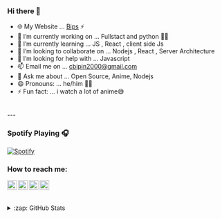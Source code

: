 ### Hi there 👋
- 🌐 My Website ... [Bips](www.bips.guru) ⚡
- 🔭 I’m currently working on ... Fullstact and python 🤘🏻
- 🌱 I’m currently learning ... JS , React , client side Js  
- 👯 I’m looking to collaborate on ... Nodejs , React , Server Architecture
- 🤔 I’m looking for help with ... Javascript
- 📫 Email me on ... cbipin2000@gmail.com
- 💬 Ask me about ... Open Source, Anime, Nodejs
- 😄 Pronouns: ... he/him 🤷‍♂️
- ⚡ Fun fact: ... i watch a lot of anime😅

<br />
---

### Spotify Playing 🎧

[![Spotify](https://novatorem-bunty9.vercel.app/api/spotify?background_color=0d1117&border_color=ffffff)](https://open.spotify.com/user/31vzbbfand52le5cdfoym4f2kdoi)

###  How to reach me: 
[<img align="left" alt="Twitter" width="22px" color="cyan" src="https://cdn.jsdelivr.net/npm/simple-icons@v3/icons/twitter.svg" />][twitter]
[<img align="left" alt="LinkedIn" width="22px" src="https://cdn.jsdelivr.net/npm/simple-icons@v3/icons/linkedin.svg" />][linkedin]
[<img align="left" alt="Instagram" width="22px" src="https://cdn.jsdelivr.net/npm/simple-icons@v3/icons/instagram.svg" />][instagram]
[<img align="left" alt="YouTube" width="22px" src="https://cdn.jsdelivr.net/npm/simple-icons@v3/icons/youtube.svg" />][youtube]

[twitter]: https://twitter.com/BipinC8/
[youtube]: https://www.youtube.com/channel/UCsfVPa8HQlFLuvGcBmWRh_w/
[instagram]: https://instagram.com/skatebored____/
[linkedin]: https://www.linkedin.com/in/bipin-s-c/
<br />
---
<details>
  <summary>:zap: GitHub Stats</summary>
  <img align="left" alt="Bunty9's GitHub Stats" src="https://github-readme-stats.vercel.app/api?username=Bunty9&show_icons=true&hide_border=true&theme=radical" />
</details>

<!-- - 📫 How to reach me: email: cbipin2000@gmail.com , [Instagram](https://instagram.com/skatebored____/) , [LinkedIn](https://www.linkedin.com/in/bipin-s-c/)
-->

